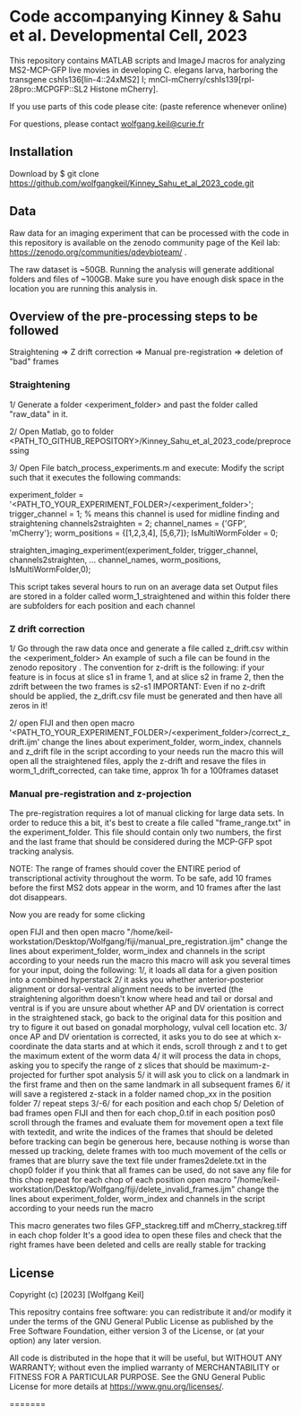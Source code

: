 # Code accompanying Kinney & Sahu et al. Developmental Cell, 2023

This repository contains MATLAB scripts and ImageJ macros for analyzing MS2-MCP-GFP live movies in developing C. elegans larva, harboring the transgene cshIs136[lin-4::24xMS2] I; mnCI-mCherry/cshIs139[rpl-28pro::MCPGFP::SL2 Histone mCherry].

If you use parts of this code please cite: (paste reference whenever online)

For questions, please contact wolfgang.keil@curie.fr

## Installation

Download by
$ git clone  https://github.com/wolfgangkeil/Kinney_Sahu_et_al_2023_code.git

## Data
Raw data for an imaging experiment that can be processed with the code in this repository is available on the zenodo community page of the Keil lab: https://zenodo.org/communities/qdevbioteam/ .

The raw dataset is ~50GB. Running the analysis will generate additional folders and files of  ~100GB. Make sure you have enough disk space in the location you are running this analysis in.

## Overview of the pre-processing steps to be followed

Straightening => Z drift correction => Manual pre-registration => deletion of "bad" frames
 
### Straightening
1/ Generate a folder <experiment_folder> and past the folder called "raw_data" in it.

2/ Open Matlab, go to folder <PATH_TO_GITHUB_REPOSITORY>/Kinney_Sahu_et_al_2023_code/preprocessing

3/ Open File batch_process_experiments.m and execute:
Modify the script such that it executes the following commands:

experiment_folder = '<PATH_TO_YOUR_EXPERIMENT_FOLDER>/<experiment_folder>';
trigger_channel = 1; % means this channel is used for midline finding and straightening
channels2straighten = 2;
channel_names = {'GFP', 'mCherry'};
worm_positions = {[1,2,3,4], [5,6,7]};
IsMultiWormFolder = 0;
 
straighten_imaging_experiment(experiment_folder, trigger_channel, channels2straighten, ...
                    channel_names, worm_positions, IsMultiWormFolder,0);
 
This script takes several hours to run on an average data set 
Output files are stored in a folder called worm_1_straightened and within this folder there are subfolders for each position and each channel

### Z drift correction
1/ Go through the raw data once and generate a file called z_drift.csv within the <experiment_folder>
An example of such a file can be found in the zenodo repository . 
The convention for z-drift is the following: if your feature is in focus at slice s1 in frame 1, and at slice s2 in frame 2, then the zdrift between the two frames is s2-s1
IMPORTANT: Even if no z-drift should be applied, the z_drift.csv file must be generated and then have all zeros in it!

2/ open FIJI and then open macro '<PATH_TO_YOUR_EXPERIMENT_FOLDER>/<experiment_folder>/correct_z_drift.ijm'
change the lines about experiment_folder, worm_index, channels and z_drift file in the script according to your needs
run the macro
this will open all the straightened files, apply the z-drift and resave the files in worm_1_drift_corrected, can take time, approx 1h for a 100frames dataset

### Manual pre-registration and z-projection
The pre-registration requires a lot of manual clicking for large data sets. In order to reduce this a bit, it's best to create a file called "frame_range.txt" in the experiment_folder. This file should contain only two numbers, the first and the last frame that should be considered during the MCP-GFP spot tracking analysis. 

NOTE: The range of frames should cover the ENTIRE period of transcriptional activity throughout the worm. To be safe, add 10 frames before the first MS2 dots appear in the worm, and 10 frames after the last dot disappears.

Now you are ready for some clicking

open FIJI and then open macro "/home/keil-workstation/Desktop/Wolfgang/fiji/manual_pre_registration.ijm"
change the lines about experiment_folder, worm_index and channels in the script according to your needs
run the macro
this macro will ask you several times for your input, doing the following:
1/, it loads all data for a given position into a combined hyperstack 
2/ it asks you whether anterior-posterior alignment or dorsal-ventral alignment needs to be inverted (the straightening algorithm doesn't know where head and tail or dorsal and ventral is
if you are unsure about whether AP and DV orientation is correct in the straightened stack, go back to the original data for this position and try to figure it out based on gonadal morphology, vulval cell location etc.
3/ once AP and DV orientation is corrected, it asks you to do see at which x-coordinate the data starts and at which it ends, scroll through z and t to get the maximum extent of the worm data
4/ it will process the data in chops, asking you to specify the range of z slices that should be maximum-z-projected for further spot analysis
5/ it will ask you to click on a landmark in the first frame and then on the same landmark in all subsequent frames
6/ it will save a registered z-stack in a folder named chop_xx in the position folder
7/ repeat steps 3/-6/ for each position and each chop
5/ Deletion of bad frames
open FIJI and then for each chop_0.tif in each position pos0
scroll through the frames and evaluate them for movement
open a text file with textedit, and write the indices of the frames that should be deleted before tracking can begin
be generous here, because nothing is worse than messed up tracking, delete frames with too much movement of the cells or frames that are blurry
save the text file under frames2delete.txt in the chop0 folder
if you think that all frames can be used, do not save any file for this chop
repeat for each chop of each position
open macro "/home/keil-workstation/Desktop/Wolfgang/fiji/delete_invalid_frames.ijm"
change the lines about experiment_folder, worm_index and channels in the script according to your needs
run the macro

This macro generates two files GFP_stackreg.tiff and mCherry_stackreg.tiff in each chop folder 
It's a good idea to open these files and check that the right frames have been deleted and cells are really stable for tracking



## License
Copyright (c) [2023] [Wolfgang Keil]

This repositry contains free software: you can redistribute it and/or modify
it under the terms of the GNU General Public License as published by
the Free Software Foundation, either version 3 of the License, or
(at your option) any later version.

All code is distributed in the hope that it will be useful,
but WITHOUT ANY WARRANTY; without even the implied warranty of
 MERCHANTABILITY or FITNESS FOR A PARTICULAR PURPOSE.  See the
GNU General Public License for more details at <https://www.gnu.org/licenses/>.

=======
